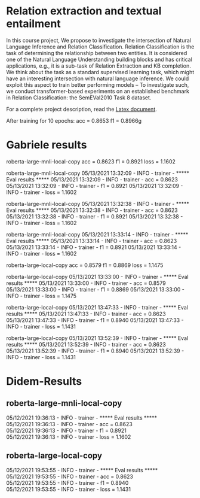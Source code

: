 # Relation extraction and textual entailment
In this course project, We propose to investigate
the intersection of Natural Language Inference
and Relation Classification. Relation
Classification is the task of determining the
relationship between two entities. It is considered
one of the Natural Language Understanding
building blocks and has critical applications,
e.g., it is a sub-task of Relation
Extraction and KB completion. We think
about the task as a standard supervised learning
task, which might have an interesting intersection
with natural language inference. We
could exploit this aspect to train better performing
models – To investigate such, we
conduct transformer-based experiments on an
established benchmark in Relation Classification:
the SemEVal2010 Task 8 dataset.

For a complete project description, read the [Latex document](Relation_Classification.pdf).


After training for 10 epochs:
acc = 0.8653
f1 = 0.8966g

# Gabriele results

roberta-large-mnli-local-copy
acc = 0.8623
f1 = 0.8921
loss = 1.1602

roberta-large-mnli-local-copy
05/13/2021 13:32:09 - INFO - trainer -   ***** Eval results *****
05/13/2021 13:32:09 - INFO - trainer -     acc = 0.8623
05/13/2021 13:32:09 - INFO - trainer -     f1 = 0.8921
05/13/2021 13:32:09 - INFO - trainer -     loss = 1.1602

roberta-large-mnli-local-copy
05/13/2021 13:32:38 - INFO - trainer -   ***** Eval results *****
05/13/2021 13:32:38 - INFO - trainer -     acc = 0.8623
05/13/2021 13:32:38 - INFO - trainer -     f1 = 0.8921
05/13/2021 13:32:38 - INFO - trainer -     loss = 1.1602

roberta-large-mnli-local-copy
05/13/2021 13:33:14 - INFO - trainer -   ***** Eval results *****
05/13/2021 13:33:14 - INFO - trainer -     acc = 0.8623
05/13/2021 13:33:14 - INFO - trainer -     f1 = 0.8921
05/13/2021 13:33:14 - INFO - trainer -     loss = 1.1602

roberta-large-local-copy
acc = 0.8579
f1 = 0.8869
loss = 1.1475

roberta-large-local-copy
05/13/2021 13:33:00 - INFO - trainer -   ***** Eval results *****
05/13/2021 13:33:00 - INFO - trainer -     acc = 0.8579
05/13/2021 13:33:00 - INFO - trainer -     f1 = 0.8869
05/13/2021 13:33:00 - INFO - trainer -     loss = 1.1475

roberta-large-local-copy
05/13/2021 13:47:33 - INFO - trainer -   ***** Eval results *****
05/13/2021 13:47:33 - INFO - trainer -     acc = 0.8623
05/13/2021 13:47:33 - INFO - trainer -     f1 = 0.8940
05/13/2021 13:47:33 - INFO - trainer -     loss = 1.1431

roberta-large-local-copy
05/13/2021 13:52:39 - INFO - trainer -   ***** Eval results *****
05/13/2021 13:52:39 - INFO - trainer -     acc = 0.8623
05/13/2021 13:52:39 - INFO - trainer -     f1 = 0.8940
05/13/2021 13:52:39 - INFO - trainer -     loss = 1.1431

# Didem-Results
## roberta-large-mnli-local-copy

05/12/2021 19:36:13 - INFO - trainer -   ***** Eval results ***** <br/>
05/12/2021 19:36:13 - INFO - trainer -     acc = 0.8623 <br/>
05/12/2021 19:36:13 - INFO - trainer -     f1 = 0.8921 <br/>
05/12/2021 19:36:13 - INFO - trainer -     loss = 1.1602 <br/>


## roberta-large-local-copy

05/12/2021 19:53:55 - INFO - trainer -   ***** Eval results ***** <br/>
05/12/2021 19:53:55 - INFO - trainer -     acc = 0.8623 <br/>
05/12/2021 19:53:55 - INFO - trainer -     f1 = 0.8940 <br/>
05/12/2021 19:53:55 - INFO - trainer -     loss = 1.1431 <br/>
